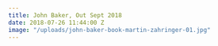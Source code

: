 ```yaml
---
title: John Baker, Out Sept 2018
date: 2018-07-26 11:44:00 Z
image: "/uploads/john-baker-book-martin-zahringer-01.jpg"
---
```


